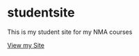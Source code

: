 # studentsite

This is my student site for my NMA courses

[View my Site](https://ilysem.github.io/studentsite/)
